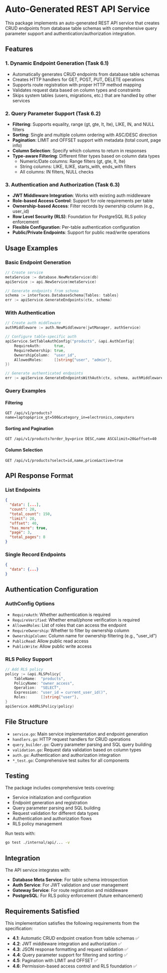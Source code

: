 # Auto-Generated REST API Service

This package implements an auto-generated REST API service that creates CRUD endpoints from database table schemas with comprehensive query parameter support and authentication/authorization integration.

## Features

### 1. Dynamic Endpoint Generation (Task 6.1)
- Automatically generates CRUD endpoints from database table schemas
- Creates HTTP handlers for GET, POST, PUT, DELETE operations
- Supports route registration with proper HTTP method mapping
- Validates request data based on column types and constraints
- Skips system tables (users, migrations, etc.) that are handled by other services

### 2. Query Parameter Support (Task 6.2)
- **Filtering**: Supports equality, range (gt, gte, lt, lte), LIKE, IN, and NULL filters
- **Sorting**: Single and multiple column ordering with ASC/DESC direction
- **Pagination**: LIMIT and OFFSET support with metadata (total count, page info)
- **Column Selection**: Specify which columns to return in responses
- **Type-aware Filtering**: Different filter types based on column data types
  - Numeric/Date columns: Range filters (gt, gte, lt, lte)
  - String columns: LIKE, ILIKE, starts_with, ends_with filters
  - All columns: IN filters, NULL checks

### 3. Authentication and Authorization (Task 6.3)
- **JWT Middleware Integration**: Works with existing auth middleware
- **Role-based Access Control**: Support for role requirements per table
- **Ownership-based Access**: Filter records by ownership column (e.g., user_id)
- **Row Level Security (RLS)**: Foundation for PostgreSQL RLS policy enforcement
- **Flexible Configuration**: Per-table authentication configuration
- **Public/Private Endpoints**: Support for public read/write operations

## Usage Examples

### Basic Endpoint Generation
```go
// Create service
metaService := database.NewMetaService(db)
apiService := api.NewService(metaService)

// Generate endpoints from schema
schema := interfaces.DatabaseSchema{Tables: tables}
err := apiService.GenerateEndpoints(ctx, schema)
```

### With Authentication
```go
// Create auth middleware
authMiddleware := auth.NewMiddleware(jwtManager, authService)

// Configure table-specific auth
apiService.SetTableAuthConfig("products", &api.AuthConfig{
    RequireAuth:      true,
    RequireOwnership: true,
    OwnershipColumn:  "user_id",
    AllowedRoles:     []string{"user", "admin"},
})

// Generate authenticated endpoints
err := apiService.GenerateEndpointsWithAuth(ctx, schema, authMiddleware)
```

### Query Examples

#### Filtering
```
GET /api/v1/products?name=laptop&price_gt=500&category_in=electronics,computers
```

#### Sorting and Pagination
```
GET /api/v1/products?order_by=price DESC,name ASC&limit=20&offset=40
```

#### Column Selection
```
GET /api/v1/products?select=id,name,price&active=true
```

## API Response Format

### List Endpoints
```json
{
  "data": [...],
  "count": 20,
  "total_count": 150,
  "limit": 20,
  "offset": 40,
  "has_more": true,
  "page": 3,
  "total_pages": 8
}
```

### Single Record Endpoints
```json
{
  "data": {...}
}
```

## Authentication Configuration

### AuthConfig Options
- `RequireAuth`: Whether authentication is required
- `RequireVerified`: Whether email/phone verification is required
- `AllowedRoles`: List of roles that can access the endpoint
- `RequireOwnership`: Whether to filter by ownership column
- `OwnershipColumn`: Column name for ownership filtering (e.g., "user_id")
- `PublicRead`: Allow public read access
- `PublicWrite`: Allow public write access

### RLS Policy Support
```go
// Add RLS policy
policy := &api.RLSPolicy{
    TableName:  "products",
    PolicyName: "owner_access",
    Operation:  "SELECT",
    Expression: "user_id = current_user_id()",
    Roles:      []string{"user"},
}
apiService.AddRLSPolicy(policy)
```

## File Structure

- `service.go`: Main service implementation and endpoint generation
- `handlers.go`: HTTP request handlers for CRUD operations
- `query_builder.go`: Query parameter parsing and SQL query building
- `validation.go`: Request data validation based on column types
- `auth.go`: Authentication and authorization integration
- `*_test.go`: Comprehensive test suites for all components

## Testing

The package includes comprehensive tests covering:
- Service initialization and configuration
- Endpoint generation and registration
- Query parameter parsing and SQL building
- Request validation for different data types
- Authentication and authorization flows
- RLS policy management

Run tests with:
```bash
go test ./internal/api/... -v
```

## Integration

The API service integrates with:
- **Database Meta Service**: For table schema introspection
- **Auth Service**: For JWT validation and user management
- **Gateway Service**: For route registration and middleware
- **PostgreSQL**: For RLS policy enforcement (future enhancement)

## Requirements Satisfied

This implementation satisfies the following requirements from the specification:

- **4.1**: Automatic CRUD endpoint creation from table schemas ✅
- **4.2**: JWT middleware integration and authorization ✅
- **4.3**: JSON response formatting and request validation ✅
- **4.4**: Query parameter support for filtering and sorting ✅
- **4.5**: Pagination with LIMIT and OFFSET ✅
- **4.6**: Permission-based access control and RLS foundation ✅